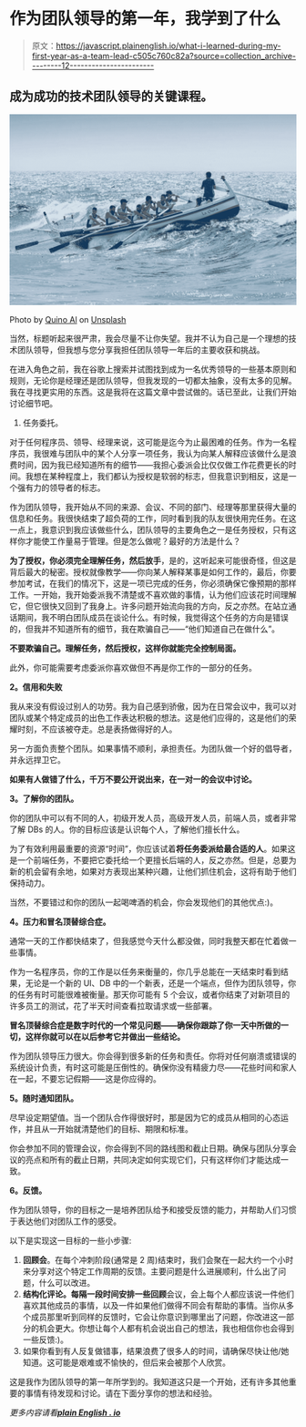 # 作为团队领导的第一年，我学到了什么

> 原文：<https://javascript.plainenglish.io/what-i-learned-during-my-first-year-as-a-team-lead-c505c760c82a?source=collection_archive---------12----------------------->

## 成为成功的技术团队领导的关键课程。

![](img/894c4ae0768956b2db0d3ad12741ecd9.png)

Photo by [Quino Al](https://unsplash.com/@quinoal?utm_source=unsplash&utm_medium=referral&utm_content=creditCopyText) on [Unsplash](https://unsplash.com/s/photos/lead?utm_source=unsplash&utm_medium=referral&utm_content=creditCopyText)

当然，标题听起来很严肃，我会尽量不让你失望。我并不认为自己是一个理想的技术团队领导，但我想与您分享我担任团队领导一年后的主要收获和挑战。

在进入角色之前，我在谷歌上搜索并试图找到成为一名优秀领导的一些基本原则和规则，无论你是经理还是团队领导，但我发现的一切都太抽象，没有太多的见解。我在寻找更实用的东西。这是我将在这篇文章中尝试做的。话已至此，让我们开始讨论细节吧。

1.  任务委托。

对于任何程序员、领导、经理来说，这可能是迄今为止最困难的任务。作为一名程序员，我很难与团队中的某个人分享一项任务，我认为向某人解释应该做什么是浪费时间，因为我已经知道所有的细节——我担心委派会比仅仅做工作花费更长的时间。我想在某种程度上，我们都认为授权是软弱的标志，但我意识到相反，这是一个强有力的领导者的标志。

作为团队领导，我开始从不同的来源、会议、不同的部门、经理等那里获得大量的信息和任务。我很快结束了超负荷的工作，同时看到我的队友很快用完任务。在这一点上，我意识到我应该做些什么，团队领导的主要角色之一是任务授权，只有这样你才能使工作量易于管理。但是怎么做呢？最好的方法是什么？

**为了授权，你必须完全理解任务，然后放手**，是的，这听起来可能很奇怪，但这是背后最大的秘密。授权就像教学——你向某人解释某事是如何工作的，最后，你要参加考试，在我们的情况下，这是一项已完成的任务，你必须确保它像预期的那样工作。一开始，我开始委派我不清楚或不喜欢做的事情，认为他们应该花时间理解它，但它很快又回到了我身上。许多问题开始流向我的方向，反之亦然。在站立通话期间，我不明白团队成员在谈论什么。有时候，我觉得这个任务的方向是错误的，但我并不知道所有的细节，我在欺骗自己——“他们知道自己在做什么”。

**不要欺骗自己。理解任务，然后授权，这样你就能完全控制局面。**

此外，你可能需要考虑委派你喜欢做但不再是你工作的一部分的任务。

**2。信用和失败**

我从来没有假设过别人的功劳。我为自己感到骄傲，因为在日常会议中，我可以对团队或某个特定成员的出色工作表达积极的想法。这是他们应得的，这是他们的荣耀时刻，不应该被夺走。总是表扬做得好的人。

另一方面负责整个团队。如果事情不顺利，承担责任。为团队做一个好的倡导者，并永远捍卫它。

**如果有人做错了什么，千万不要公开说出来，在一对一的会议中讨论。**

**3。了解你的团队。**

你的团队中可以有不同的人，初级开发人员，高级开发人员，前端人员，或者非常了解 DBs 的人。你的目标应该是认识每个人，了解他们擅长什么。

为了有效利用最重要的资源“时间”，你应该试着**将任务委派给最合适的人**。如果这是一个前端任务，不要把它委托给一个更擅长后端的人，反之亦然。但是，总要为新的机会留有余地，如果对方表现出某种兴趣，让他们抓住机会，这将有助于他们保持动力。

当然，不要错过和你的团队一起喝啤酒的机会，你会发现他们的其他优点:)。

**4。压力和冒名顶替综合症。**

通常一天的工作都快结束了，但我感觉今天什么都没做，同时我整天都在忙着做一些事情。

作为一名程序员，你的工作是以任务来衡量的，你几乎总能在一天结束时看到结果，无论是一个新的 UI、DB 中的一个新表，还是一个端点，但作为团队领导，你的任务有时可能很难被衡量。那天你可能有 5 个会议，或者你结束了对新项目的许多员工的测试，花了半天时间查看拉取请求或一些部署。

**冒名顶替综合症是数字时代的一个常见问题——确保你跟踪了你一天中所做的一切，这样你就可以在以后参考它并做出一些结论。**

作为团队领导压力很大。你会得到很多新的任务和责任。你将对任何崩溃或错误的系统设计负责，有时这可能是压倒性的。确保你没有精疲力尽——花些时间和家人在一起，不要忘记假期——这是你应得的。

**5。随时通知团队。**

尽早设定期望值。当一个团队合作得很好时，那是因为它的成员从相同的心态运作，并且从一开始就清楚他们的目标、期限和标准。

你会参加不同的管理会议，你会得到不同的路线图和截止日期。确保与团队分享会议的亮点和所有的截止日期，共同决定如何实现它们，只有这样你们才能达成一致。

**6。反馈。**

作为团队领导，你的目标之一是培养团队给予和接受反馈的能力，并帮助人们习惯于表达他们对团队工作的感受。

以下是实现这一目标的一些小步骤:

1.  **回顾会**。在每个冲刺阶段(通常是 2 周)结束时，我们会聚在一起大约一个小时来分享对这个特定工作周期的反馈。主要问题是什么进展顺利，什么出了问题，什么可以改进。
2.  **结构化评论。**每隔一段时间安排一些**回顾**会议，会上每个人都应该说一件他们喜欢其他成员的事情，以及一件如果他们做得不同会有帮助的事情。当你从多个成员那里听到同样的反馈时，它会让你意识到哪里出了问题，你改进这一部分的机会更大。你想让每个人都有机会说出自己的想法，我也相信你也会得到一些反馈:)。
3.  如果你看到有人反复做错事，结果浪费了很多人的时间，请确保尽快让他/她知道。这可能是艰难或不愉快的，但后来会被那个人欣赏。

这是我作为团队领导的第一年所学到的。我知道这只是一个开始，还有许多其他重要的事情有待发现和讨论。请在下面分享你的想法和经验。

*更多内容请看*[***plain English . io***](http://plainenglish.io/)